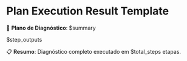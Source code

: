 # Plan Execution Result Template

🎯 **Plano de Diagnóstico**: $summary

$step_outputs

📋 **Resumo**: Diagnóstico completo executado em $total_steps etapas.